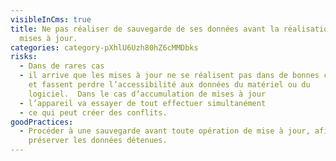 ```yaml
---
visibleInCms: true
title: Ne pas réaliser de sauvegarde de ses données avant la réalisation de
  mises à jour.
categories: category-pXhlU6Uzh80hZ6cMMDbks
risks:
  - Dans de rares cas
  - il arrive que les mises à jour ne se réalisent pas dans de bonnes conditions
    et fassent perdre l’accessibilité aux données du matériel ou du
    logiciel.  Dans le cas d’accumulation de mises à jour
  - l’appareil va essayer de tout effectuer simultanément
  - ce qui peut créer des conflits.
goodPractices:
  - Procéder à une sauvegarde avant toute opération de mise à jour, afin de
    préserver les données détenues.
---
```


